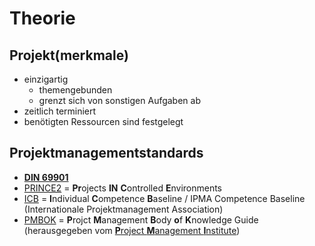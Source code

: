 # Theorie

## Projekt(merkmale)
* einzigartig
  * themengebunden
  * grenzt sich von sonstigen Aufgaben ab
* zeitlich terminiert
* benötigten Ressourcen sind festgelegt

## Projektmanagementstandards
* [**DIN 69901**](https://de.wikipedia.org/wiki/DIN_69901)
* [PRINCE2](https://de.wikipedia.org/wiki/PRINCE2) = **Pr**ojects **IN** **C**ontrolled **E**nvironments
* [ICB](https://de.wikipedia.org/wiki/International_Project_Management_Association#IPMA_Individual_Competence_Baseline) = **I**ndividual **C**ompetence **B**aseline / IPMA Competence Baseline (Internationale Projektmanagement Association)
* [PMBOK](https://de.wikipedia.org/wiki/PMBOK-Guide) = **P**rojct **M**anagement **B**ody **o**f **K**nowledge Guide (herausgegeben vom [**P**roject **M**anagement **I**nstitute](https://de.wikipedia.org/wiki/Project_Management_Institute))

